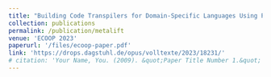 ```yaml
---
title: "Building Code Transpilers for Domain-Specific Languages Using Program Synthesis"
collection: publications
permalink: /publication/metalift
venue: 'ECOOP 2023'
paperurl: '/files/ecoop-paper.pdf'
link: 'https://drops.dagstuhl.de/opus/volltexte/2023/18231/'
# citation: 'Your Name, You. (2009). &quot;Paper Title Number 1.&quot; <i>Journal 1</i>. 1(1).'
---
```


<!-- [Download paper here](http://academicpages.github.io/files/paper1.pdf) -->

<!-- Recommended citation: Your Name, You. (2009). "Paper Title Number 1." <i>Journal 1</i>. 1(1). -->